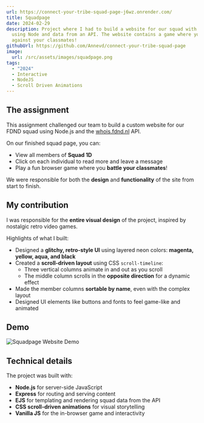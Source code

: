 ```yaml
---
url: https://connect-your-tribe-squad-page-j6wz.onrender.com/
title: Squadpage
date: 2024-02-29
description: Project where I had to build a website for our squad with a team
  using Node and data from an API. The website contains a game where you fight
  against your classmates!
githubUrl: https://github.com/Annevd/connect-your-tribe-squad-page
image:
  url: /src/assets/images/squadpage.png
tags:
  - "2024"
  - Interactive
  - NodeJS
  - Scroll Driven Animations
---
```


## The assignment

This assignment challenged our team to build a custom website for our FDND squad using Node.js and the [whois.fdnd.nl](https://whois.fdnd.nl) API.

On our finished squad page, you can:

- View all members of **Squad 1D**
- Click on each individual to read more and leave a message
- Play a fun browser game where you **battle your classmates**!

We were responsible for both the **design** and **functionality** of the site from start to finish.

## My contribution

I was responsible for the **entire visual design** of the project, inspired by nostalgic retro video games.

Highlights of what I built:

- Designed a **glitchy, retro-style UI** using layered neon colors: **magenta, yellow, aqua, and black**
- Created a **scroll-driven layout** using CSS `scroll-timeline`:
  - Three vertical columns animate in and out as you scroll
  - The middle column scrolls in the **opposite direction** for a dynamic effect
- Made the member columns **sortable by name**, even with the complex layout
- Designed UI elements like buttons and fonts to feel game-like and animated

## Demo

<img src="/assets/demos/squadpage-demo.gif" alt="Squadpage Website Demo" loading="lazy"/>

## Technical details

The project was built with:

- **Node.js** for server-side JavaScript
- **Express** for routing and serving content
- **EJS** for templating and rendering squad data from the API
- **CSS scroll-driven animations** for visual storytelling
- **Vanilla JS** for the in-browser game and interactivity